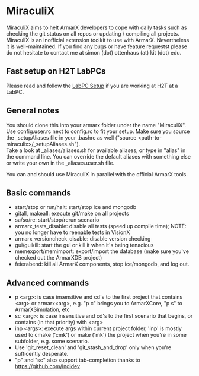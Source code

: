 # MiraculiX

MiraculiX aims to helt ArmarX developers to cope with daily tasks such as checking the git status on all repos or updating / compiling all projects. MiraculiX is an inofficial extension toolkit to use with ArmarX. Nevertheless it is well-maintained. If you find any bugs or have feature requestst please do not hesitate to contact me at simon (dot) ottenhaus (at) kit (dot) edu.

## Fast setup on H2T LabPCs
Please read and follow the [LabPC Setup](https://github.com/simonottenhaus/MiraculiX/blob/master/LabPC-Setup.md) if you are working at H2T at a LabPC.

## General notes
You should clone this into your armarx folder under the name "MiraculiX".  
Use config.user.rc next to config.rc to fit your setup. 
Make sure you source the _setupAliases file in your .bashrc as well ("source \<path-to-miraculix\>/_setupAliases.sh").  
Take a look at _aliases/aliases.sh for available aliases, or type in "alias" in the command line.
You can override the default aliases with something else or write your own in the _aliases.user.sh file.

You can and should use MiraculiX in parallel with the official ArmarX tools.

## Basic commands
- start/stop or run/halt: start/stop ice and mongodb
- gitall, makeall: execute git/make on all projects
- sa/so/re: start/stop/rerun scenario
- armarx_tests_disable: disable all tests (speed up compile time); NOTE: you no longer have to reenable tests in VisionX
- armarx_versioncheck_disable: disable version checking
- gui/guikill: start the gui or kill it when it's being tenacious
- memexport/memimport: export/import the database (make sure you've checked out the ArmarXDB project)
- feierabend: kill all ArmarX components, stop ice/mongodb, and log out.

## Advanced commands
- p \<arg\>: is case insensitive and cd's to the first project that contains \<arg\> or armarx\<arg\>, e.g. "p c" brings you to ArmarXCore, "p s" to ArmarXSimulation, etc
- sc \<arg\>: is case insensitive and cd's to the first scenario that begins, or contains (in that priority) with \<arg\>
- inp \<args\>: execute args within current project folder, 
'inp' is mostly used to cmake ('cmk') or make ('mk') the project when you're in some subfolder, e.g. some scenario.
- Use 'git_reset_clean' and 'git_stash_and_drop' only when you're sufficently desperate.
- "p" and "sc" also support tab-completion thanks to https://github.com/Indidev
